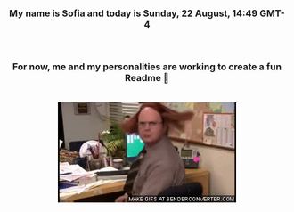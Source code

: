 


<div align="center">
<h3 >My name is Sofia and today is Sunday, 22 August, 14:49 GMT-4</h3><br>
<h3 >For now, me and my personalities are working to create a fun Readme 👋
</h3><br>
<img src='img/dwight.gif' alt='working...'/>
</div>
